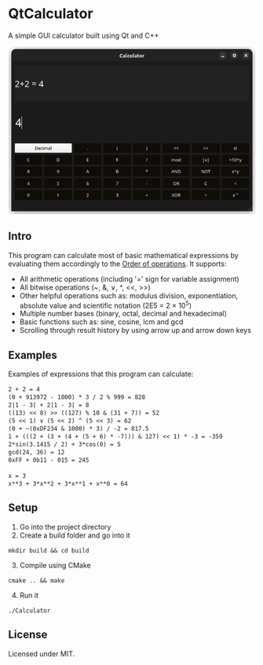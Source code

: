 # QtCalculator

A simple GUI calculator built using Qt and C++

![GUI](./screenshots/gui.png)

## Intro

This program can calculate most of basic mathematical expressions
by evaluating them accordingly to the [Order of operations](https://en.wikipedia.org/wiki/Order_of_operations).
It supports:

- All arithmetic operations (including '=' sign for variable assignment)
- All bitwise operations (~, &, ∨, ^, <<, >>)
- Other helpful operations such as: modulus division, exponentiation,
  absolute value and scientific notation (2E5 = 2 × 10<sup>5</sup>)
- Multiple number bases (binary, octal, decimal and hexadecimal)
- Basic functions such as: sine, cosine, lcm and gcd
- Scrolling through result history by using arrow up and arrow down keys

## Examples

Examples of expressions that this program can calculate:

```
2 + 2 = 4
(0 + 913972 - 1000) * 3 / 2 % 999 = 828
2|1 - 3| + 2|1 - 3| = 8
((13) << 8) >> ((127) % 10 & (31 + 7)) = 52
(5 << 1) ∨ (5 << 2) ^ (5 << 3) = 62
(0 + ~(0xDF234 & 1000) * 3) / -2 = 817.5
1 + (((2 + (3 + (4 + (5 + 6) * -7))) & 127) << 1) * -3 = -359
2*sin(3.1415 / 2) + 3*cos(0) = 5
gcd(24, 36) = 12
0xFF + 0b11 - 015 = 245

x = 3
x**3 + 3*x**2 + 3*x**1 + x**0 = 64
```

## Setup

1. Go into the project directory
2. Create a build folder and go into it

```shell
mkdir build && cd build
```

3. Compile using CMake

```shell
cmake .. && make
```

4. Run it

```shell
./Calculator
```

## License

Licensed under MIT.
